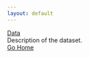 ```yaml
---
layout: default
---
```


<div class="grid-layout">
  <div class="card full-width large">
    <div class="card-header"> <a href="./data.html"> Data </a> </div>
    <div class="card-main">
      <div class="main-description">Description of the dataset. </div>
    </div>
  </div>
</div>
<div class="align-center">
    <a href="/" class="btn attached"> Go Home </a>
</div>
